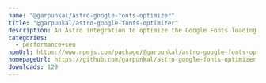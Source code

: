 ```yaml
---
name: "@garpunkal/astro-google-fonts-optimizer"
title: "@garpunkal/astro-google-fonts-optimizer"
description: An Astro integration to optimize the Google Fonts loading performance
categories:
  - performance+seo
npmUrl: https://www.npmjs.com/package/@garpunkal/astro-google-fonts-optimizer
homepageUrl: https://github.com/garpunkal/astro-google-fonts-optimizer
downloads: 129
---
```

